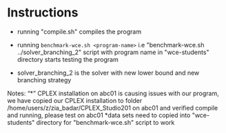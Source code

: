 # Instructions
- running "compile.sh" compiles the program
- running `benchmark-wce.sh <program-name>` i.e "benchmark-wce.sh ../solver_branching_2" script with program name in "wce-students" directory starts testing the program

- solver_branching_2 is the solver with new lower bound and new branching strategy

Notes: “*” CPLEX installation on abc01 is causing issues with our program, we have copied our CPLEX installation to folder /home/users/z/zia_badar/CPLEX_Studio201 on abc01 and verified compile and running, please test on abc01 
*data sets need to copied into "wce-students" directory for "benchmark-wce.sh" script to work
